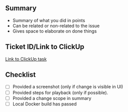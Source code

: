 ## Summary

- Summary of what you did in points
- Can be related or non-related to the issue
- Gives space to elaborate on done things

## Ticket ID/Link to ClickUp

[Link to ClickUp task](https://example.org)

## Checklist

- [ ] Provided a screenshot (only if change is visible in UI)
- [ ] Provided steps for playback (only if possible).
- [ ] Provided a change scope in summary
- [ ] Local Docker build has passed
